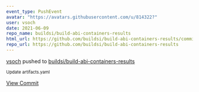 ```yaml
---
event_type: PushEvent
avatar: "https://avatars.githubusercontent.com/u/814322?"
user: vsoch
date: 2021-06-09
repo_name: buildsi/build-abi-containers-results
html_url: https://github.com/buildsi/build-abi-containers-results/commit/8835d93a2a69b2ebe9bb6620c60a5c283232e8d2
repo_url: https://github.com/buildsi/build-abi-containers-results
---
```


<a href='https://github.com/vsoch' target='_blank'>vsoch</a> pushed to <a href='https://github.com/buildsi/build-abi-containers-results' target='_blank'>buildsi/build-abi-containers-results</a>

<small>Update artifacts.yaml</small>

<a href='https://github.com/buildsi/build-abi-containers-results/commit/8835d93a2a69b2ebe9bb6620c60a5c283232e8d2' target='_blank'>View Commit</a>